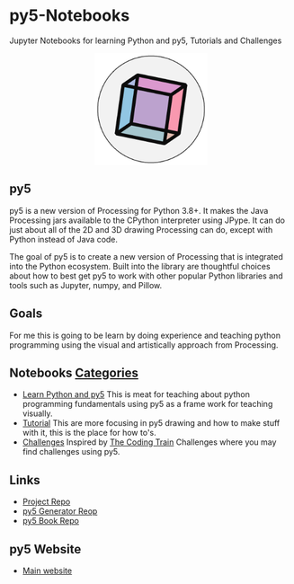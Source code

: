 # py5-Notebooks

Jupyter Notebooks for learning Python and py5, Tutorials and Challenges

<p align="center">
    <picture><img align="middle" src="img/logo_512x512.png"  width="200" /></picture>
</p>

## py5

py5 is a new version of Processing for Python 3.8+. It makes the Java Processing jars
available to the CPython interpreter using JPype. It can do just about all of the 2D and
3D drawing Processing can do, except with Python instead of Java code.

The goal of py5 is to create a new version of Processing that is integrated into the
Python ecosystem. Built into the library are thoughtful choices about how to best get
py5 to work with other popular Python libraries and tools such as Jupyter, numpy, and
Pillow.

## Goals

For me this is going to be learn by doing experience and teaching python programming
using the visual and artistically approach from Processing.

## Notebooks [Categories](/categories/)

* [Learn Python and py5](./categories/learning_python_py5/) This is meat for teaching
  about python programming fundamentals using py5 as a frame work for teaching visually.
* [Tutorial](./categories/tutorials/) This are more focusing in py5 drawing and how to
  make stuff with it, this is the place for how to's.
* [Challenges](./categories/challenges/) Inspired by [The Coding
  Train](https://github.com/CodingTrain/Coding-Challenges) Challenges where you may find
  challenges using py5.

## Links

* [Project Repo](https://github.com/py5coding)
* [py5 Generator Reop](https://github.com/py5coding)
* [py5 Book Repo](https://github.com/py5coding/py5book)

## py5 Website

* [Main website](https://py5coding.org/index.html)
